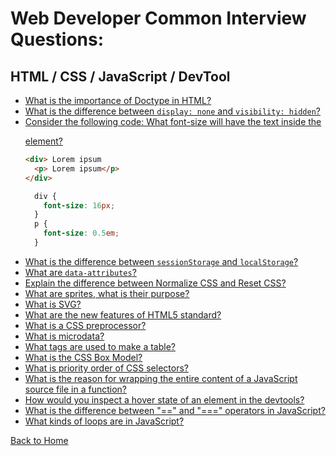 # Web Developer Common Interview Questions:

## HTML / CSS / JavaScript / DevTool

* [What is the importance of Doctype in HTML?](/interviewQuestions/answers/web-answers.md#what-is-the-importance-of-doctype-in-html)
* [What is the difference between `display: none` and `visibility: hidden`?](/interviewQuestions/answers/web-answers.md#what-is-the-difference-between-displaynone-and-visibilityhidden)
* [Consider the following code: What font-size will have the text inside the <p> element?](/interviewQuestions/answers/web-answers.md#consider-the-following-code-what-font-size-will-have-text-inside-the-p-element)
  ```html
  <div> Lorem ipsum
    <p> Lorem ipsum</p>
  </div>
  ```
  ```css
    div {
      font-size: 16px;
    }
    p {
      font-size: 0.5em;
    }
  ```
* [What is the difference between `sessionStorage` and `localStorage`?](/interviewQuestions/answers/web-answers.md#)
* [What are `data-attributes`?](/interviewQuestions/answers/web-answers.md#)
* [Explain the difference between Normalize CSS and Reset CSS?](/interviewQuestions/answers/web-answers.md#)
* [What are sprites, what is their purpose?](/interviewQuestions/answers/web-answers.md#)
* [What is SVG?](/interviewQuestions/answers/web-answers.md#)
* [What are the new features of HTML5 standard?](/interviewQuestions/answers/web-answers.md#)
* [What is a CSS preprocessor?](/interviewQuestions/answers/web-answers.md#)
* [What is microdata?](/interviewQuestions/answers/web-answers.md#)
* [What tags are used to make a table?](/interviewQuestions/answers/web-answers.md#)
* [What is the CSS Box Model?](/interviewQuestions/answers/web-answers.md#)
* [What is priority order of CSS selectors?](/interviewQuestions/answers/web-answers.md#)
* [What is the reason for wrapping the entire content of a JavaScript source file in a function?](/interviewQuestions/answers/web-answers.md#)
* [How would you inspect a hover state of an element in the devtools?](/interviewQuestions/answers/web-answers.md#)
* [What is the difference between "==" and "===" operators in JavaScript?](/interviewQuestions/answers/web-answers.md#)
* [What kinds of loops are in JavaScript?](/interviewQuestions/answers/web-answers.md#)

[Back to Home](/README.md)

